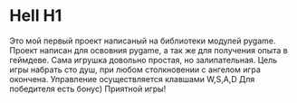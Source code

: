 # Hell H1
Это мой первый проект написаный на библиотеки модулей pygame.
Проект написан для освовния pygame, а так же для получения опыта в геймдеве.
Сама игрушка довольно простая, но залипательная.
Цель игры набрать сто душ, при любом столкновении с ангелом игра окончена. 
Управление осуществляется клавшами W,S,A,D
Для победителя есть бонус)
Приятной игры!
